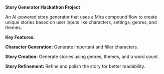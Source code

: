 **Story Generator Hackathon Project**

An AI-powered story generator that uses a Mira compound flow to create unique stories based on user inputs like characters, settings, genres, and themes.

**Key Features:**

**Character Generation:** Generate important and filler characters.

**Story Creation:** Generate stories using genres, themes, and a word count.

**Story Refinement:** Refine and polish the story for better readability.
